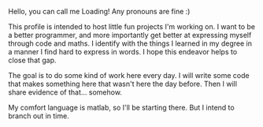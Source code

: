 Hello, you can call me Loading! Any pronouns are fine :)

This profile is intended to host little fun projects I'm working on. 
I want to be a better programmer, 
and more importantly get better at expressing myself through code and maths. 
I identify with the things I learned in my degree 
in a manner I find hard to express in words.
I hope this endeavor helps to close that gap.

The goal is to do some kind of work here every day.
I will write some code that makes something here that wasn't here the day before.
Then I will share evidence of that... somehow.

My comfort language is matlab, so I'll be starting there.
But I intend to branch out in time.


<!---
JoyIsLoading/JoyIsLoading is a ✨ special ✨ repository because its `README.md` (this file) appears on your GitHub profile.
You can click the Preview link to take a look at your changes.
--->
